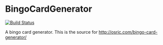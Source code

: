 BingoCardGenerator
==================

[![Build Status](https://travis-ci.org/cherdt/BingoCardGenerator.svg?branch=master)](https://travis-ci.org/cherdt/BingoCardGenerator)

A bingo card generator. This is the source for http://osric.com/bingo-card-generator/
